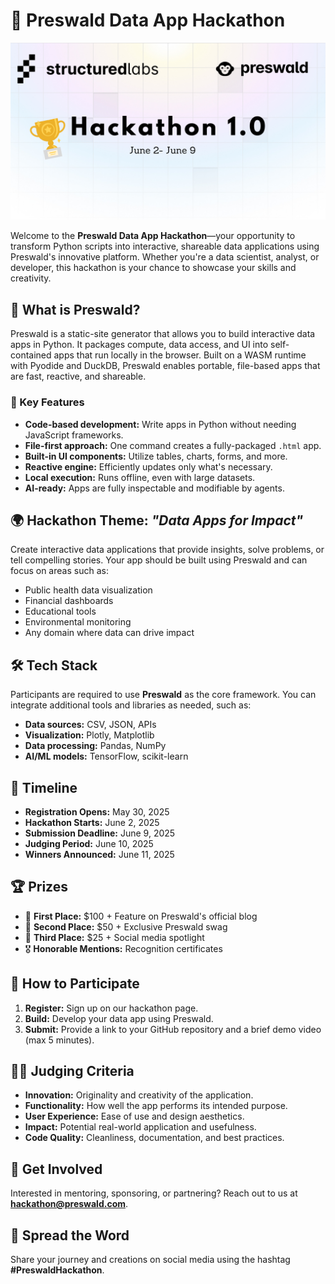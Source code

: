 # 🧠 Preswald Data App Hackathon

[![Hackathon 1.0 Banner](hackathon1.png)](https://preswald.com)


Welcome to the **Preswald Data App Hackathon**—your opportunity to transform Python scripts into interactive, shareable data applications using Preswald's innovative platform. Whether you're a data scientist, analyst, or developer, this hackathon is your chance to showcase your skills and creativity.

## 🚀 What is Preswald?

Preswald is a static-site generator that allows you to build interactive data apps in Python. It packages compute, data access, and UI into self-contained apps that run locally in the browser. Built on a WASM runtime with Pyodide and DuckDB, Preswald enables portable, file-based apps that are fast, reactive, and shareable.

### 🔑 Key Features

- **Code-based development:** Write apps in Python without needing JavaScript frameworks.  
- **File-first approach:** One command creates a fully-packaged `.html` app.  
- **Built-in UI components:** Utilize tables, charts, forms, and more.  
- **Reactive engine:** Efficiently updates only what's necessary.  
- **Local execution:** Runs offline, even with large datasets.  
- **AI-ready:** Apps are fully inspectable and modifiable by agents.  

## 🌍 Hackathon Theme: *"Data Apps for Impact"*

Create interactive data applications that provide insights, solve problems, or tell compelling stories. Your app should be built using Preswald and can focus on areas such as:

- Public health data visualization  
- Financial dashboards  
- Educational tools  
- Environmental monitoring  
- Any domain where data can drive impact  

## 🛠️ Tech Stack

Participants are required to use **Preswald** as the core framework. You can integrate additional tools and libraries as needed, such as:

- **Data sources:** CSV, JSON, APIs  
- **Visualization:** Plotly, Matplotlib  
- **Data processing:** Pandas, NumPy  
- **AI/ML models:** TensorFlow, scikit-learn  

## 📅 Timeline

- **Registration Opens:** May 30, 2025  
- **Hackathon Starts:** June 2, 2025  
- **Submission Deadline:** June 9, 2025  
- **Judging Period:** June 10, 2025  
- **Winners Announced:** June 11, 2025  

## 🏆 Prizes

- 🥇 **First Place:** $100 + Feature on Preswald's official blog  
- 🥈 **Second Place:** $50 + Exclusive Preswald swag  
- 🥉 **Third Place:** $25 + Social media spotlight  
- 🎖️ **Honorable Mentions:** Recognition certificates  

## 📩 How to Participate

1. **Register:** Sign up on our hackathon page.  
2. **Build:** Develop your data app using Preswald.  
3. **Submit:** Provide a link to your GitHub repository and a brief demo video (max 5 minutes).  

## 👩‍⚖️ Judging Criteria

- **Innovation:** Originality and creativity of the application.  
- **Functionality:** How well the app performs its intended purpose.  
- **User Experience:** Ease of use and design aesthetics.  
- **Impact:** Potential real-world application and usefulness.  
- **Code Quality:** Cleanliness, documentation, and best practices.  

## 🤝 Get Involved

Interested in mentoring, sponsoring, or partnering? Reach out to us at **[hackathon@preswald.com](mailto:avani@structuredlabs.com)**.

## 📣 Spread the Word

Share your journey and creations on social media using the hashtag **#PreswaldHackathon**.
